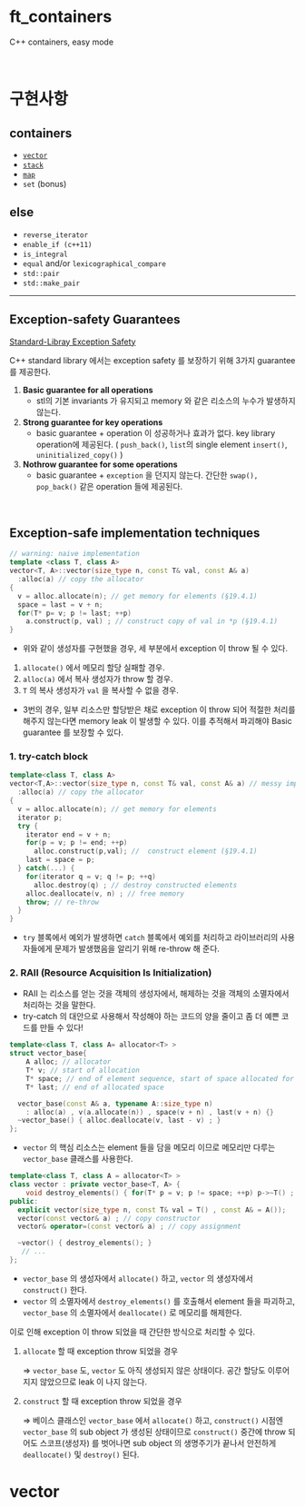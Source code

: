 

# ft_containers
C++ containers, easy mode

<br>

# 구현사항
## containers
- [`vector`](https://evening-cushion-319.notion.site/vector-f53ef526e55a4dc0a62144cd257584aa)
- [`stack`](https://evening-cushion-319.notion.site/stack-fba591344894433d9a1b0befacb89bb3)
- [`map`](https://evening-cushion-319.notion.site/map-4df850e49fef4511a868d5730fbeecc2)
- `set` (bonus)

## else
- `reverse_iterator`
- `enable_if (c++11)`
- `is_integral`
- `equal` and/or `lexicographical_compare`
- `std::pair`
- `std::make_pair`

---

## Exception-safety Guarantees
[Standard-Libray Exception Safety](https://www.stroustrup.com/3rd_safe.pdf)

C++ standard library 에서는 exception safety 를 보장하기 위해 3가지 guarantee 를 제공한다.

1.  **Basic guarantee for all operations**
    - stl의 기본 invariants 가 유지되고 memory 와 같은 리소스의 누수가 발생하지 않는다.
2. **Strong guarantee for key operations**
   - basic guarantee + operation 이 성공하거나 효과가 없다. key library operation에 제공된다. ( `push_back()`, `list`의 single element `insert()`, `uninitialized_copy()` )
3. **Nothrow guarantee for some operations**
   - basic guarantee + `exception` 을 던지지 않는다. 간단한 `swap(), pop_back()` 같은 operation 들에 제공된다.

<br>

## Exception-safe implementation techniques
```cpp
// warning: naive implementation
template <class T, class A>
vector<T, A>::vector(size_type n, const T& val, const A& a)
  :alloc(a) // copy the allocator
{
  v = alloc.allocate(n); // get memory for elements (§19.4.1)
  space = last = v + n;
  for(T* p= v; p != last; ++p)
    a.construct(p, val) ; // construct copy of val in *p (§19.4.1)
}
```
- 위와 같이 생성자를 구현했을 경우, 세 부분에서 exception 이 throw 될 수 있다.

1. `allocate()` 에서 메모리 할당 실패할 경우.
2. `alloc(a)` 에서 복사 생성자가 throw 할 경우.
3. `T` 의 복사 생성자가 `val` 을 복사할 수 없을 경우.

- 3번의 경우, 일부 리소스만 할당받은 채로 exception 이 throw 되어 적절한 처리를 해주지 않는다면 memory leak 이 발생할 수 있다.
이를 추적해서 파괴해야 Basic guarantee 를 보장할 수 있다.

### 1. try-catch block
```cpp
template<class T, class A>
vector<T,A>::vector(size_type n, const T& val, const A& a) // messy implementation
  :alloc(a) // copy the allocator
{
  v = alloc.allocate(n); // get memory for elements
  iterator p;
  try {
    iterator end = v + n;
    for(p = v; p != end; ++p)
      alloc.construct(p,val); //  construct element (§19.4.1)
    last = space = p;
  } catch(...) {
    for(iterator q = v; q != p; ++q)
      alloc.destroy(q) ; // destroy constructed elements
    alloc.deallocate(v, n) ; // free memory
    throw; // re-throw
  }
}
```
- `try` 블록에서 예외가 발생하면 `catch` 블록에서 예외를 처리하고 라이브러리의 사용자들에게 문제가 발생했음을 알리기 위해 re-throw 해 준다.

### 2. **RAII (Resource Acquisition Is Initialization)**
- RAII 는 리소스를 얻는 것을 객체의 생성자에서, 해제하는 것을 객체의 소멸자에서 처리하는 것을 말한다.
- try-catch 의 대안으로 사용해서 작성해야 하는 코드의 양을 줄이고 좀 더 예쁜 코드를 만들 수 있다!
```cpp
template<class T, class A= allocator<T> >
struct vector_base{
	A alloc; // allocator
	T* v; // start of allocation
	T* space; // end of element sequence, start of space allocated for possible expansion
	T* last; // end of allocated space

  vector_base(const A& a, typename A::size_type n)
    : alloc(a) , v(a.allocate(n)) , space(v + n) , last(v + n) {}
  ~vector_base() { alloc.deallocate(v, last - v) ; }
};
```
- `vector` 의 핵심 리소스는 element 들을 담을 메모리 이므로 메모리만 다루는 `vector_base` 클래스를 사용한다.

```cpp
template<class T, class A = allocator<T> >
class vector : private vector_base<T, A> {
	void destroy_elements() { for(T* p = v; p != space; ++p) p->~T() ; } // §10.4.11
public:
  explicit vector(size_type n, const T& val = T() , const A& = A());
  vector(const vector& a) ; // copy constructor
  vector& operator=(const vector& a) ; // copy assignment

  ~vector() { destroy_elements(); }
   // ...
};
```
- `vector_base` 의 생성자에서 `allocate()` 하고, `vector` 의 생성자에서 `construct()` 한다.
- `vector` 의 소멸자에서 `destroy_elements()` 를 호출해서 element 들을 파괴하고, `vector_base` 의 소멸자에서 `deallocate()` 로 메모리를 해제한다.

이로 인해 exception 이 throw 되었을 때 간단한 방식으로 처리할 수 있다.

1. `allocate` 할 때 exception throw 되었을 경우

    ⇒ `vector_base` 도, `vector` 도 아직 생성되지 않은 상태이다. 공간 할당도 이루어지지 않았으므로 leak 이 나지 않는다.

2. `construct` 할 때 exception throw 되었을 경우

    ⇒ 베이스 클래스인 `vector_base` 에서 `allocate()` 하고, `construct()` 시점엔 `vector_base` 의 sub object 가 생성된 상태이므로 `construct()` 중간에 throw 되어도 스코프(생성자) 를 벗어나면 sub object 의 생명주기가 끝나서 안전하게 `deallocate()` 및 `destroy()` 된다.

# vector
